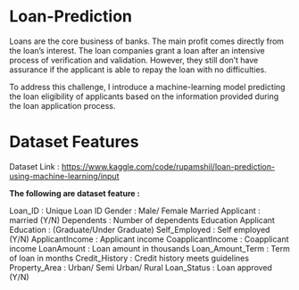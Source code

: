 # Loan-Prediction
Loans are the core business of banks. The main profit comes directly from the loan’s interest. The loan companies grant a loan after an intensive process of verification and validation. However, they still don’t have assurance if the applicant is able to repay the loan with no difficulties.

To address this challenge, I introduce a machine-learning model predicting the loan eligibility of applicants based on the information provided during the loan application process.
 
# Dataset Features

Dataset Link : https://www.kaggle.com/code/rupamshil/loan-prediction-using-machine-learning/input

**The following are dataset feature :**

Loan_ID : Unique Loan ID
Gender : Male/ Female
Married Applicant : married (Y/N)
Dependents : Number of dependents
Education Applicant Education : (Graduate/Under Graduate)
Self_Employed : Self employed (Y/N)
ApplicantIncome : Applicant income
CoapplicantIncome : Coapplicant income
LoanAmount : Loan amount in thousands
Loan_Amount_Term : Term of loan in months
Credit_History : Credit history meets guidelines
Property_Area : Urban/ Semi Urban/ Rural
Loan_Status : Loan approved (Y/N)

